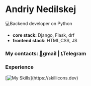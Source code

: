 # Andriy Nedilskej
:computer:Backend developer on Python
* **core  stack:** Django, Flask, drf 
* **frontend stack:** HTML,CSS, JS


### My contacts: [:newspaper:](https://andrej.nedilskej@gmail.com)gmail |  [:telephone_receiver:](https://t.me/andrew_stoic)Telegram


### Experience
[![My Skills](https://skillicons.dev/icons?i=js,html,css,git,docker,vim,bash,django,linux,mysql,nginx,postgres,flask,)](https://skillicons.dev)


